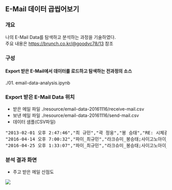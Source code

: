 ## E-Mail 데이터 곱씹어보기  

### 개요
나의 E-Mail Data를 탐색하고 분석하는 과정을 기술하였다. 
<br>주요 내용은 https://brunch.co.kr/@goodvc78/13 참조 

### 구성 
#### Export 받은 E-Mail에서 데이터를 로드하고 탐색하는 전과정의 소스   
./01. email-data-analysis.ipynb 

### Export 받은 E-Mail Data 위치  
* 받은 메일 파일 
 ./resource/email-data-20161116/receive-mail.csv
* 보낸 메일 파일 
 ./resource/email-data-20161116/send-mail.csv
* 데이터 샘플(CSV파일) 
 <pre>
"2013-02-01 오후 2:47:46","최 규민","곽 정웅","봉 승태","RE: 시체광풍 EchoSystem 수정본 "
"2016-04-14 오후 7:00:32","파이_최규민","라크슈미_봉승태;사이고노아이_최동근;라바_주정만;지기_최재국","'남기환(KiHwan Nam)';'#최승우 연구원(KAIST)'","RE: 아프리카TV 분석데이터에 대한 내용에 관현 문의"
"2016-04-25 오후 1:33:07","파이_최규민","라크슈미_봉승태;사이고노아이_최동근;라크슈미_봉승태;지기_최재국","'남기환(KiHwan Nam)'","RE: 아프리카TV 분석데이터에 대한 내용에 관현 문의"
</pre> 


### 분석 결과 화면
* 주고 받은 메일 산점도 
<img src='https://t1.daumcdn.net/thumb/R1280x0/?fname=http://t1.daumcdn.net/brunch/service/user/Kvs/image/Trh3ZAzAC5M6-Eqoxzlcs0R4OUs.png' />
